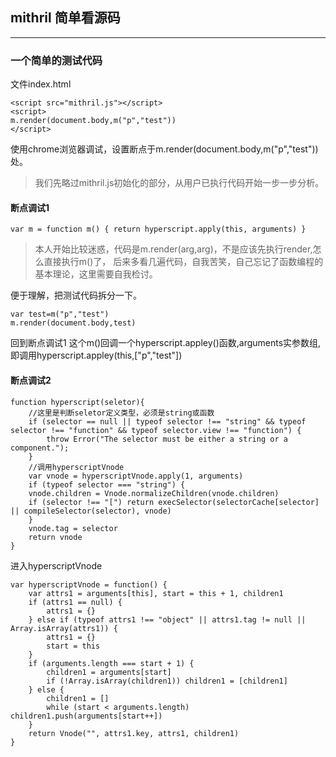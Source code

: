 ## mithril 简单看源码
---

### 一个简单的测试代码

文件index.html

	<script src="mithril.js"></script>
	<script>
	m.render(document.body,m("p","test"))
	</script>


使用chrome浏览器调试，设置断点于m.render(document.body,m("p","test"))处。

> 我们先略过mithril.js初始化的部分，从用户已执行代码开始一步一步分析。 
  
#### 断点调试1  

	var m = function m() { return hyperscript.apply(this, arguments) }


> 本人开始比较迷惑，代码是m.render(arg,arg)，不是应该先执行render,怎么直接执行m()了，
后来多看几遍代码，自我苦笑，自己忘记了函数编程的基本理论，这里需要自我检讨。

便于理解，把测试代码拆分一下。

	var test=m("p","test")
	m.render(document.body,test)


回到断点调试1
这个m()回调一个hyperscript.appley()函数,arguments实参数组,即调用hyperscript.appley(this,["p","test"])

#### 断点调试2

	function hyperscript(seletor){
		//这里是判断seletor定义类型，必须是string或函数
		if (selector == null || typeof selector !== "string" && typeof selector !== "function" && typeof selector.view !== "function") {
			throw Error("The selector must be either a string or a component.");
		}
		//调用hyperscriptVnode
		var vnode = hyperscriptVnode.apply(1, arguments)
		if (typeof selector === "string") {
		vnode.children = Vnode.normalizeChildren(vnode.children)
		if (selector !== "[") return execSelector(selectorCache[selector] || compileSelector(selector), vnode)
		}
		vnode.tag = selector
		return vnode
	}

进入hyperscriptVnode  

	var hyperscriptVnode = function() {
		var attrs1 = arguments[this], start = this + 1, children1
		if (attrs1 == null) {
			attrs1 = {}
		} else if (typeof attrs1 !== "object" || attrs1.tag != null || Array.isArray(attrs1)) {
			attrs1 = {}
			start = this
		}
		if (arguments.length === start + 1) {
			children1 = arguments[start]
			if (!Array.isArray(children1)) children1 = [children1]
		} else {
			children1 = []
			while (start < arguments.length) children1.push(arguments[start++])
		}
		return Vnode("", attrs1.key, attrs1, children1)
	}
